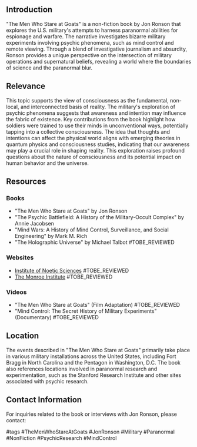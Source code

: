 ## Introduction

"The Men Who Stare at Goats" is a non-fiction book by Jon Ronson that explores the U.S. military's attempts to harness paranormal abilities for espionage and warfare. The narrative investigates bizarre military experiments involving psychic phenomena, such as mind control and remote viewing. Through a blend of investigative journalism and absurdity, Ronson provides a unique perspective on the intersection of military operations and supernatural beliefs, revealing a world where the boundaries of science and the paranormal blur.

## Relevance

This topic supports the view of consciousness as the fundamental, non-local, and interconnected basis of reality. The military's exploration of psychic phenomena suggests that awareness and intention may influence the fabric of existence. Key contributions from the book highlight how soldiers were trained to use their minds in unconventional ways, potentially tapping into a collective consciousness. The idea that thoughts and intentions can affect the physical world aligns with emerging theories in quantum physics and consciousness studies, indicating that our awareness may play a crucial role in shaping reality. This exploration raises profound questions about the nature of consciousness and its potential impact on human behavior and the universe.

## Resources

### Books

- "The Men Who Stare at Goats" by Jon Ronson
- "The Psychic Battlefield: A History of the Military-Occult Complex" by Annie Jacobsen
- "Mind Wars: A History of Mind Control, Surveillance, and Social Engineering" by Mark M. Rich
- "The Holographic Universe" by Michael Talbot #TOBE_REVIEWED

### Websites

- [Institute of Noetic Sciences](https://noetic.org) #TOBE_REVIEWED
- [The Monroe Institute](https://www.monroeinstitute.org) #TOBE_REVIEWED

### Videos

- "The Men Who Stare at Goats" (Film Adaptation) #TOBE_REVIEWED
- "Mind Control: The Secret History of Military Experiments" (Documentary) #TOBE_REVIEWED

## Location

The events described in "The Men Who Stare at Goats" primarily take place in various military installations across the United States, including Fort Bragg in North Carolina and the Pentagon in Washington, D.C. The book also references locations involved in paranormal research and experimentation, such as the Stanford Research Institute and other sites associated with psychic research.

## Contact Information

For inquiries related to the book or interviews with Jon Ronson, please contact:

#tags 
#TheMenWhoStareAtGoats #JonRonson #Military #Paranormal #NonFiction #PsychicResearch #MindControl
